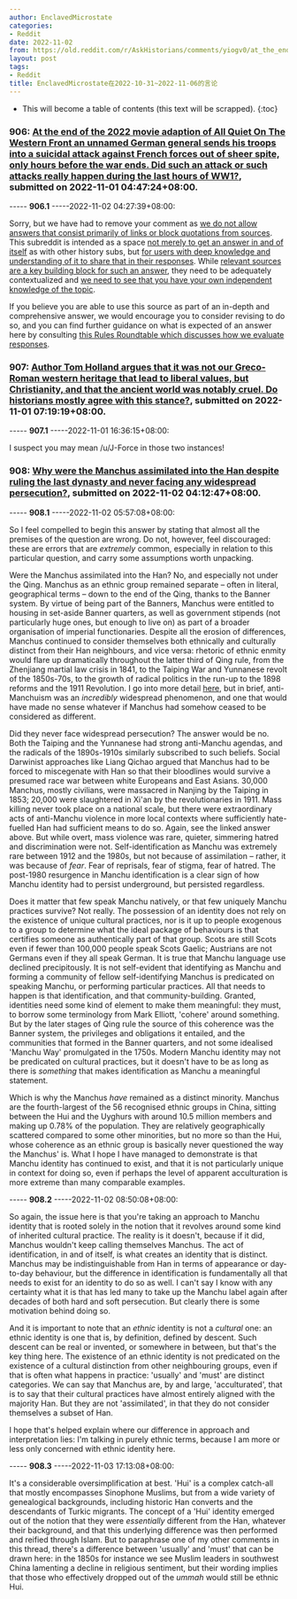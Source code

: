 ```yaml
---
author: EnclavedMicrostate
categories:
- Reddit
date: 2022-11-02
from: https://old.reddit.com/r/AskHistorians/comments/yiogv0/at_the_end_of_the_2022_movie_adaption_of_all/
layout: post
tags:
- Reddit
title: EnclavedMicrostate在2022-10-31~2022-11-06的言论
---
```


* This will become a table of contents (this text will be scrapped).
{:toc}

### 906: [At the end of the 2022 movie adaption of All Quiet On The Western Front an unnamed German general sends his troops into a suicidal attack against French forces out of sheer spite, only hours before the war ends. Did such an attack or such attacks really happen during the last hours of WW1?](https://old.reddit.com/r/AskHistorians/comments/yiogv0/at_the_end_of_the_2022_movie_adaption_of_all/), submitted on 2022-11-01 04:47:24+08:00.

----- __906.1__ -----2022-11-02 04:27:39+08:00:

Sorry, but we have had to remove your comment as [we do not allow answers that consist primarily of links or block quotations from sources](https://www.reddit.com/r/AskHistorians/wiki/rules#wiki_do_not_just_post_links_or_quotations). This subreddit is intended as a space [not merely to get an answer in and of itself](https://www.reddit.com/r/AskHistorians/comments/f7fb8o/introducing_the_rules_roundtables_20_the/) as with other history subs, but [for users with deep knowledge and understanding of it to share that in their responses](https://www.reddit.com/r/AskHistorians/wiki/rules#wiki_write_an_in-depth_answer). While [relevant sources  are a key building block for such an answer](https://www.reddit.com/r/AskHistorians/wiki/rules#wiki_sources), they need to be adequately contextualized and [we need to see that you have your own independent knowledge of the topic](https://www.reddit.com/r/AskHistorians/comments/f7ffl8/rules_roundtable_ii_the_four_questions_what_does/). 

If you believe you are able to use this source as part of an in-depth and comprehensive answer, we would encourage you to consider revising to do so, and you can find further guidance on what is expected of an answer here by consulting [this Rules Roundtable which discusses how we evaluate responses](https://www.reddit.com/r/AskHistorians/comments/f7ffl8/rules_roundtable_ii_the_four_questions_what_does/).

### 907: [Author Tom Holland argues that it was not our Greco-Roman western heritage that lead to liberal values, but Christianity, and that the ancient world was notably cruel. Do historians mostly agree with this stance?](https://old.reddit.com/r/AskHistorians/comments/yis5pk/author_tom_holland_argues_that_it_was_not_our/), submitted on 2022-11-01 07:19:19+08:00.

----- __907.1__ -----2022-11-01 16:36:15+08:00:

I suspect you may mean /u/J-Force in those two instances!

### 908: [Why were the Manchus assimilated into the Han despite ruling the last dynasty and never facing any widespread persecution?](https://old.reddit.com/r/AskHistorians/comments/yjjw2u/why_were_the_manchus_assimilated_into_the_han/), submitted on 2022-11-02 04:12:47+08:00.

----- __908.1__ -----2022-11-02 05:57:08+08:00:

So I feel compelled to begin this answer by stating that almost all the premises of the question are wrong. Do not, however, feel discouraged: these are errors that are *extremely* common, especially in relation to this particular question, and carry some assumptions worth unpacking.

Were the Manchus assimilated into the Han? No, and especially not under the Qing. Manchus as an ethnic group remained separate – often in literal, geographical terms – down to the end of the Qing, thanks to the Banner system. By virtue of being part of the Banners, Manchus were entitled to housing in set-aside Banner quarters, as well as government stipends (not particularly huge ones, but enough to live on) as part of a broader organisation of imperial functionaries. Despite all the erosion of differences, Manchus continued to consider themselves both ethnically and culturally distinct from their Han neighbours, and vice versa: rhetoric of ethnic enmity would flare up dramatically throughout the latter third of Qing rule, from the Zhenjiang martial law crisis in 1841, to the Taiping War and Yunnanese revolt of the 1850s-70s, to the growth of radical politics in the run-up to the 1898 reforms and the 1911 Revolution. I go into more detail [here](https://www.reddit.com/r/AskHistorians/comments/wzt8kn/antimanchu_racism_played_a_central_part_in_many/im53pia/), but in brief, anti-Manchuism was an *incredibly* widespread phenomenon, and one that would have made no sense whatever if Manchus had somehow ceased to be considered as different.

Did they never face widespread persecution? The answer would be no. Both the Taiping and the Yunnanese had strong anti-Manchu agendas, and the radicals of the 1890s-1910s similarly subscribed to such beliefs. Social Darwinist approaches like Liang Qichao argued that Manchus had to be forced to miscegenate with Han so that their bloodlines would survive a presumed race war between white Europeans and East Asians. 30,000 Manchus, mostly civilians, were massacred in Nanjing by the Taiping in 1853; 20,000 were slaughtered in Xi'an by the revolutionaries in 1911. Mass killing never took place on a national scale, but there were extraordinary acts of anti-Manchu violence in more local contexts where sufficiently hate-fuelled Han had sufficient means to do so. Again, see the linked answer above. But while overt, mass violence was rare, quieter, simmering hatred and discrimination were not. Self-identification as Manchu was extremely rare between 1912 and the 1980s, but not because of assimilation – rather, it was because of *fear*. Fear of reprisals, fear of stigma, fear of hatred. The post-1980 resurgence in Manchu identification is a clear sign of how Manchu identity had to persist underground, but persisted regardless.

Does it matter that few speak Manchu natively, or that few uniquely Manchu practices survive? Not really. The possession of an identity does not rely on the existence of unique cultural practices, nor is it up to people exogenous to a group to determine what the ideal package of behaviours is that certifies someone as authentically part of that group. Scots are still Scots even if fewer than 100,000 people speak Scots Gaelic; Austrians are not Germans even if they all speak German. It is true that Manchu language use declined precipitously. It is not self-evident that identifying as Manchu and forming a community of fellow self-identifying Manchus is predicated on speaking Manchu, or performing particular practices. All that needs to happen is that identification, and that community-building. Granted, identities need some kind of element to make them meaningful: they must, to borrow some terminology from Mark Elliott, 'cohere' around something. But by the later stages of Qing rule the source of this coherence was the Banner system, the privileges and obligations it entailed, and the communities that formed in the Banner quarters, and not some idealised 'Manchu Way' promulgated in the 1750s. Modern Manchu identity may not be predicated on cultural practices, but it doesn't have to be as long as there is *something* that makes identification as Manchu a meaningful statement.

Which is why the Manchus *have* remained as a distinct minority. Manchus are the fourth-largest of the 56 recognised ethnic groups in China, sitting between the Hui and the Uyghurs with around 10.5 million members and making up 0.78% of the population. They are relatively geographically scattered compared to some other minorities, but no more so than the Hui, whose coherence as an ethnic group is basically never questioned the way the Manchus' is. What I hope I have managed to demonstrate is that Manchu identity has continued to exist, and that it is not particularly unique in context for doing so, even if perhaps the level of apparent acculturation is more extreme than many comparable examples.

----- __908.2__ -----2022-11-02 08:50:08+08:00:

So again, the issue here is that you're taking an approach to Manchu identity that is rooted solely in the notion that it revolves around some kind of inherited cultural practice. The reality is it doesn't, because if it did, Manchus wouldn't keep calling themselves Manchus. The act of identification, in and of itself, is what creates an identity that is distinct. Manchus may be indistinguishable from Han in terms of appearance or day-to-day behaviour, but the difference in identification is fundamentally all that needs to exist for an identity to do so as well. I can't say I know with any certainty what it is that has led many to take up the Manchu label again after decades of both hard and soft persecution. But clearly there is some motivation behind doing so.

And it is important to note that an *ethnic* identity is not a *cultural* one: an ethnic identity is one that is, by definition, defined by descent. Such descent can be real or invented, or somewhere in between, but that's the key thing here. The existence of an ethnic identity is not predicated on the existence of a cultural distinction from other neighbouring groups, even if that is often what happens in practice: 'usually' and 'must' are distinct categories. We can say that Manchus are, by and large, 'acculturated', that is to say that their cultural practices have almost entirely aligned with the majority Han. But they are not 'assimilated', in that they do not consider themselves a subset of Han.

I hope that's helped explain where our difference in approach and interpretation lies: I'm talking in purely ethnic terms, because I am more or less only concerned with ethnic identity here.

----- __908.3__ -----2022-11-03 17:13:08+08:00:

It's a considerable oversimplification at best. 'Hui' is a complex catch-all that mostly encompasses Sinophone Muslims, but from a wide variety of genealogical backgrounds, including historic Han converts and the descendants of Turkic migrants. The concept of a 'Hui' identity emerged out of the notion that they were *essentially* different from the Han, whatever their background, and that this underlying difference was then performed and reified through Islam. But to paraphrase one of my other comments in this thread, there's a difference between 'usually' and 'must' that can be drawn here: in the 1850s for instance we see Muslim leaders in southwest China lamenting a decline in religious sentiment, but their wording implies that those who effectively dropped out of the *ummah* would still be ethnic Hui.

